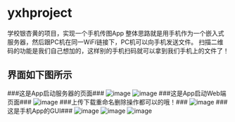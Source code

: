 # yxhproject
学校银杏黄的项目，实现一个手机传图App
整体思路就是用手机作为一个嵌入式服务器，然后跟PC机在同一WiFi链接下，PC机可以向手机发送文件。
扫描二维码的功能是我们自己想加的，这样别的手机扫码就可以拿到我们手机上的文件了！
## 界面如下图所示 ##
###这是App启动服务器的页面###
![image](https://github.com/835919230/yxhproject/blob/master/githubimage/qidong.jpg)
![image](https://github.com/835919230/yxhproject/blob/master/githubimage/qidong_success.jpg)
###这是App启动Web端页面###
![image](https://github.com/835919230/yxhproject/blob/master/githubimage/webpage.jpg)
###上传下载重命名删除操作都可以的哦！###
![image](https://github.com/835919230/yxhproject/blob/master/githubimage/download.jpg)
###这是手机App的GUI###
![image](https://github.com/835919230/yxhproject/blob/master/githubimage/gallary.jpg)
![image](https://github.com/835919230/yxhproject/blob/master/githubimage/gallary_pager.jpg)
![image](https://github.com/835919230/yxhproject/blob/master/githubimage/twocode.jpg)
